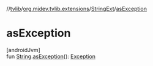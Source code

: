 //[tvlib](../../../index.md)/[org.mjdev.tvlib.extensions](../index.md)/[StringExt](index.md)/[asException](as-exception.md)

# asException

[androidJvm]\
fun [String](https://kotlinlang.org/api/latest/jvm/stdlib/kotlin/-string/index.html).[asException](as-exception.md)(): [Exception](https://developer.android.com/reference/kotlin/java/lang/Exception.html)
